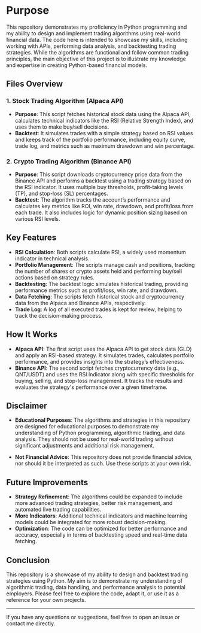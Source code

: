 # Purpose

This repository demonstrates my proficiency in Python programming and my ability to design and implement trading algorithms using real-world financial data. The code here is intended to showcase my skills, including working with APIs, performing data analysis, and backtesting trading strategies. While the algorithms are functional and follow common trading principles, the main objective of this project is to illustrate my knowledge and expertise in creating Python-based financial models.

## Files Overview

### 1. **Stock Trading Algorithm (Alpaca API)**  
   - **Purpose**: This script fetches historical stock data using the Alpaca API, calculates technical indicators like the RSI (Relative Strength Index), and uses them to make buy/sell decisions. 
   - **Backtest**: It simulates trades with a simple strategy based on RSI values and keeps track of the portfolio performance, including equity curve, trade log, and metrics such as maximum drawdown and win percentage.

### 2. **Crypto Trading Algorithm (Binance API)**  
   - **Purpose**: This script downloads cryptocurrency price data from the Binance API and performs a backtest using a trading strategy based on the RSI indicator. It uses multiple buy thresholds, profit-taking levels (TP), and stop-loss (SL) percentages.
   - **Backtest**: The algorithm tracks the account’s performance and calculates key metrics like ROI, win rate, drawdown, and profit/loss from each trade. It also includes logic for dynamic position sizing based on various RSI levels.

## Key Features
- **RSI Calculation**: Both scripts calculate RSI, a widely used momentum indicator in technical analysis.
- **Portfolio Management**: The scripts manage cash and positions, tracking the number of shares or crypto assets held and performing buy/sell actions based on strategy rules.
- **Backtesting**: The backtest logic simulates historical trading, providing performance metrics such as profit/loss, win rate, and drawdown.
- **Data Fetching**: The scripts fetch historical stock and cryptocurrency data from the Alpaca and Binance APIs, respectively.
- **Trade Log**: A log of all executed trades is kept for review, helping to track the decision-making process.

## How It Works
- **Alpaca API**: The first script uses the Alpaca API to get stock data (GLD) and apply an RSI-based strategy. It simulates trades, calculates portfolio performance, and provides insights into the strategy’s effectiveness.
- **Binance API**: The second script fetches cryptocurrency data (e.g., QNT/USDT) and uses the RSI indicator along with specific thresholds for buying, selling, and stop-loss management. It tracks the results and evaluates the strategy's performance over a given timeframe.

## Disclaimer
- **Educational Purposes**: The algorithms and strategies in this repository are designed for educational purposes to demonstrate my understanding of Python programming, algorithmic trading, and data analysis. They should not be used for real-world trading without significant adjustments and additional risk management.
  
- **Not Financial Advice**: This repository does not provide financial advice, nor should it be interpreted as such. Use these scripts at your own risk.

## Future Improvements
- **Strategy Refinement**: The algorithms could be expanded to include more advanced trading strategies, better risk management, and automated live trading capabilities.
- **More Indicators**: Additional technical indicators and machine learning models could be integrated for more robust decision-making.
- **Optimization**: The code can be optimized for better performance and accuracy, especially in terms of backtesting speed and real-time data fetching.

## Conclusion
This repository is a showcase of my ability to design and backtest trading strategies using Python. My aim is to demonstrate my understanding of algorithmic trading, data handling, and performance analysis to potential employers. Please feel free to explore the code, adapt it, or use it as a reference for your own projects.

---

If you have any questions or suggestions, feel free to open an issue or contact me directly.
